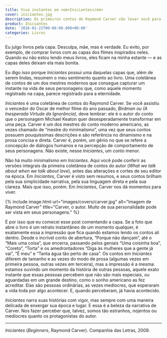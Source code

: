 ```yaml
---
title: Viva instantes em <em>Iniciantes</em>
cover: iniciantes.jpg
description: Os primeiros contos de Raymond Carver vão levar você para outras vidas.
product: Iniciantes
date: '2016-01-22T00:00:00.000+00:00'
categories: Livros
---
```


Eu julgo livros pela capa. Desculpa, mãe, mas é verdade. Eu evito, por exemplo, de comprar livros com as capas dos filmes inspirados neles. Quando eu não estou lendo meus livros, eles ficam na minha estante — e as capas deles deixam ela mais bonita.

Eu digo isso porque _Iniciantes_ possui uma daquelas capas que, além de serem lindas, resumem o meu sentimento quanto ao livro. Uma coletânea de contos de um dos mestres modernos que consegue capturar um instante na vida de seus personagens que, como aquele momento registrado na capa, parece registrado para a eternidade.

_Iniciantes_ é uma coletânea de contos do Raymond Carver. Se você assistiu o vencedor do Oscar de melhor filme do ano passado, _Birdman ou (A Inesperada Virtude da Ignorância)_, deve lembrar: ele é o autor do conto que o personagem Michael Keaton quer desesperadamente transformar em uma peça. Carver é um dos mestres do conto moderno americano, as vezes chamado de “mestre do minimalismo”, uma vez que seus contos possuem pouquíssimas descrições e são referência no dinamismo e na prosa concisa e direta. Carver é, porém, um gênio no que se refere a concepção de diálogos humanos e na percepção de comportamento de seus personagens. Não existe, nesse _Iniciantes_, um conto menor.

Não há muito minimalismo em _Iniciantes_. Aqui você pode conferir as versões integrais da primeira coletânea de contos do autor (_What we talk about when we talk about love_), antes das alterações e cortes de seu editor na época. Em _Iniciantes_, Carver é visto sem resumos, e seus contos brilham pela sua simplicidade narrativa, pela sua linguagem direta e pela sua clareza. Mais que isso, porém. Em _Iniciantes_, Carver nos dá momentos para viver.

{% include image.html url="images/covers/carver.jpg" alt="Imagem de Raymond Carver" title="Carver, o autor. Muito de sua personalidade pode ser vista em seus personagens." %}

É por isso que eu comecei esse post comentando a capa. Se a foto que abre o livro é um retrato instantâneo de um momento qualquer, é exatamente essa a impressão que fica quando estamos lendo os contos ali dentro. Desde o incrível conto de abertura, “Porque não dançam”, até o “Mais uma coisa”, que encerra, passando pelos geniais “Uma coisinha boa”, “Coreto”, “Torta” e os amedrontadores  “Diga às mulheres que a gente já vai”, “É meu” e “Tanta água tão perto de casa”. Os contos em _Iniciantes_ diferem de tamanho e as vezes do modo de prosa (algumas vezes em primeira pessoa, outras vezes em terceira), mas a impressão é a mesma: estamos ouvindo um momento da história de outras pessoas, aquele exato instante que essas pessoas percebem que não são mais especiais, ou aguardadas em um grande destino, como o sonho americano as fez acreditar. Elas são pessoas ordinárias, as vezes medíocres, que esperaram a vida toda por algo acontecer. E, quando perceberam, já havia acontecido.

_Iniciantes_ narra suas histórias com vigor, mas sempre com uma maneira delicada de enxergar sua época e lugar. E essa é a beleza da narrativa de Carver. Nos fazer perceber que, talvez, somos tão estranhos, nojentos ou medíocres quanto os protagonistas do autor.

---

_Iniciantes_ (_Beginners_, Raymond Carver). Companhia das Letras, 2009.
